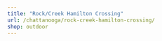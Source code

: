 ```yaml
---
title: "Rock/Creek Hamilton Crossing"
url: /chattanooga/rock-creek-hamilton-crossing/
shop: outdoor
---
```

